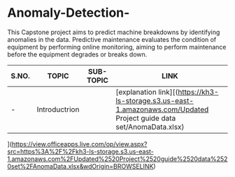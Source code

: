 # Anomaly-Detection-

This Capstone project aims to predict machine breakdowns by identifying anomalies in the data. Predictive maintenance evaluates the condition of equipment by performing online monitoring, aiming to perform maintenance before the equipment degrades or breaks down.

| S.NO.| TOPIC |  SUB-TOPIC| LINK |
|-|-|-|-|
|-|Introductrion||[explanation link][(https://kh3-ls-storage.s3.us-east-1.amazonaws.com/Updated Project guide data set/AnomaData.xlsx)
](https://view.officeapps.live.com/op/view.aspx?src=https%3A%2F%2Fkh3-ls-storage.s3.us-east-1.amazonaws.com%2FUpdated%2520Project%2520guide%2520data%2520set%2FAnomaData.xlsx&wdOrigin=BROWSELINK)
